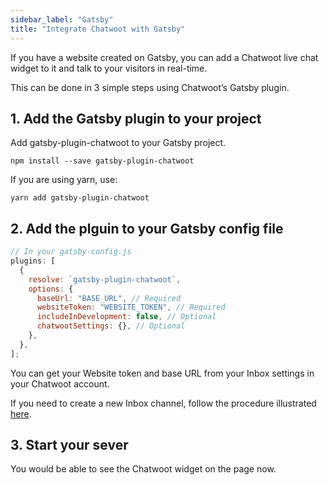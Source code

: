 ```yaml
---
sidebar_label: "Gatsby"
title: "Integrate Chatwoot with Gatsby"
---
```


If you have a website created on Gatsby, you can add a Chatwoot live chat widget to it and talk to your visitors in real-time. 

This can be done in 3 simple steps using Chatwoot’s Gatsby plugin.

## 1. Add the Gatsby plugin to your project 

Add gatsby-plugin-chatwoot to your Gatsby project.

```shell
npm install --save gatsby-plugin-chatwoot
```

If you are using yarn, use:

```shell
yarn add gatsby-plugin-chatwoot
```

## 2. Add the plguin to your Gatsby config file

```js
// In your gatsby-config.js
plugins: [
  {
    resolve: `gatsby-plugin-chatwoot`,
    options: {
      baseUrl: "BASE_URL", // Required
      websiteToken: "WEBSITE_TOKEN", // Required
      includeInDevelopment: false, // Optional
      chatwootSettings: {}, // Optional
    },
  },
];
```

You can get your Website token and base URL from your Inbox settings in your Chatwoot account. 

If you need to create a new Inbox channel, follow the procedure illustrated [here](https://www.chatwoot.com/docs/product/channels/live-chat/create-website-channel).

## 3. Start your sever 

You would be able to see the Chatwoot widget on the page now.
